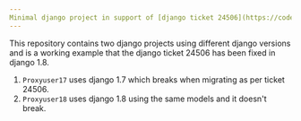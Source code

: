 ```yaml
---
Minimal django project in support of [django ticket 24506](https://code.djangoproject.com/ticket/24506).
---
```


This repository contains two django projects using different django versions and is a working example that the django ticket 24506 has been fixed in django 1.8.

1. `Proxyuser17` uses django 1.7 which breaks when migrating as per ticket 24506.
2. `Proxyuser18` uses django 1.8 using the same models and it doesn't break.
